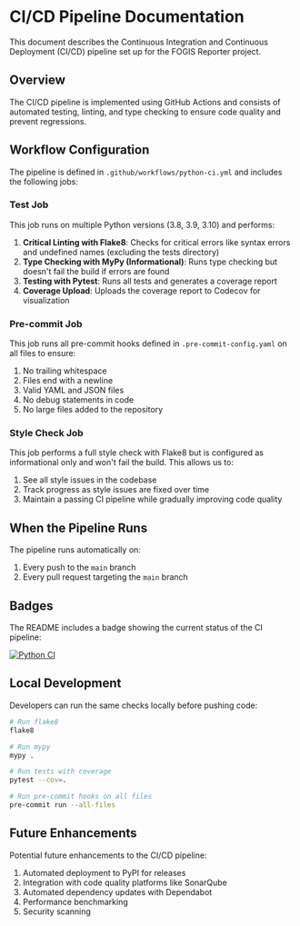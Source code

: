 # CI/CD Pipeline Documentation

This document describes the Continuous Integration and Continuous Deployment (CI/CD) pipeline set up for the FOGIS Reporter project.

## Overview

The CI/CD pipeline is implemented using GitHub Actions and consists of automated testing, linting, and type checking to ensure code quality and prevent regressions.

## Workflow Configuration

The pipeline is defined in `.github/workflows/python-ci.yml` and includes the following jobs:

### Test Job

This job runs on multiple Python versions (3.8, 3.9, 3.10) and performs:

1. **Critical Linting with Flake8**: Checks for critical errors like syntax errors and undefined names (excluding the tests directory)
2. **Type Checking with MyPy (Informational)**: Runs type checking but doesn't fail the build if errors are found
3. **Testing with Pytest**: Runs all tests and generates a coverage report
4. **Coverage Upload**: Uploads the coverage report to Codecov for visualization

### Pre-commit Job

This job runs all pre-commit hooks defined in `.pre-commit-config.yaml` on all files to ensure:

1. No trailing whitespace
2. Files end with a newline
3. Valid YAML and JSON files
4. No debug statements in code
5. No large files added to the repository

### Style Check Job

This job performs a full style check with Flake8 but is configured as informational only and won't fail the build. This allows us to:

1. See all style issues in the codebase
2. Track progress as style issues are fixed over time
3. Maintain a passing CI pipeline while gradually improving code quality

## When the Pipeline Runs

The pipeline runs automatically on:

1. Every push to the `main` branch
2. Every pull request targeting the `main` branch

## Badges

The README includes a badge showing the current status of the CI pipeline:

[![Python CI](https://github.com/timmybird/fogis-reporter/actions/workflows/python-ci.yml/badge.svg)](https://github.com/timmybird/fogis-reporter/actions/workflows/python-ci.yml)

## Local Development

Developers can run the same checks locally before pushing code:

```bash
# Run flake8
flake8

# Run mypy
mypy .

# Run tests with coverage
pytest --cov=.

# Run pre-commit hooks on all files
pre-commit run --all-files
```

## Future Enhancements

Potential future enhancements to the CI/CD pipeline:

1. Automated deployment to PyPI for releases
2. Integration with code quality platforms like SonarQube
3. Automated dependency updates with Dependabot
4. Performance benchmarking
5. Security scanning
